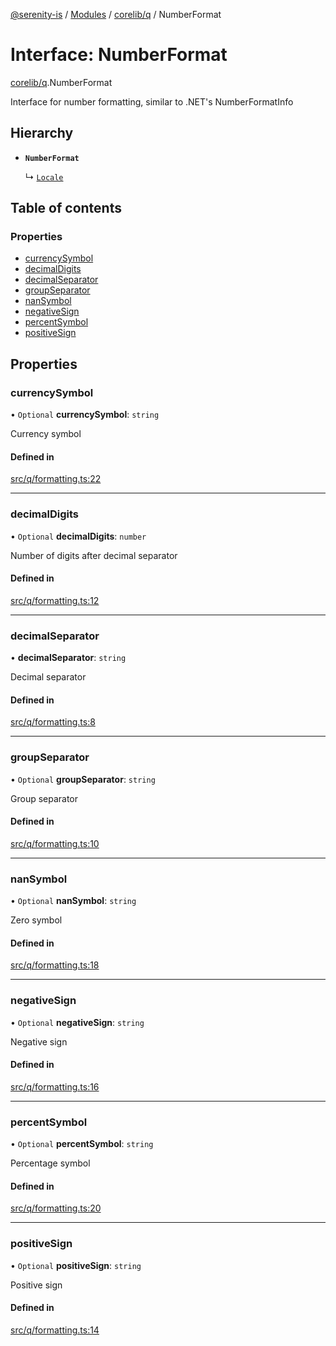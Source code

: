 [@serenity-is](../README.md) / [Modules](../modules.md) / [corelib/q](../modules/corelib_q.md) / NumberFormat

# Interface: NumberFormat

[corelib/q](../modules/corelib_q.md).NumberFormat

Interface for number formatting, similar to .NET's NumberFormatInfo

## Hierarchy

- **`NumberFormat`**

  ↳ [`Locale`](corelib_q.Locale.md)

## Table of contents

### Properties

- [currencySymbol](corelib_q.NumberFormat.md#currencysymbol)
- [decimalDigits](corelib_q.NumberFormat.md#decimaldigits)
- [decimalSeparator](corelib_q.NumberFormat.md#decimalseparator)
- [groupSeparator](corelib_q.NumberFormat.md#groupseparator)
- [nanSymbol](corelib_q.NumberFormat.md#nansymbol)
- [negativeSign](corelib_q.NumberFormat.md#negativesign)
- [percentSymbol](corelib_q.NumberFormat.md#percentsymbol)
- [positiveSign](corelib_q.NumberFormat.md#positivesign)

## Properties

### currencySymbol

• `Optional` **currencySymbol**: `string`

Currency symbol

#### Defined in

[src/q/formatting.ts:22](https://github.com/serenity-is/serenity/blob/master/packages/corelib/src/q/formatting.ts#L22)

___

### decimalDigits

• `Optional` **decimalDigits**: `number`

Number of digits after decimal separator

#### Defined in

[src/q/formatting.ts:12](https://github.com/serenity-is/serenity/blob/master/packages/corelib/src/q/formatting.ts#L12)

___

### decimalSeparator

• **decimalSeparator**: `string`

Decimal separator

#### Defined in

[src/q/formatting.ts:8](https://github.com/serenity-is/serenity/blob/master/packages/corelib/src/q/formatting.ts#L8)

___

### groupSeparator

• `Optional` **groupSeparator**: `string`

Group separator

#### Defined in

[src/q/formatting.ts:10](https://github.com/serenity-is/serenity/blob/master/packages/corelib/src/q/formatting.ts#L10)

___

### nanSymbol

• `Optional` **nanSymbol**: `string`

Zero symbol

#### Defined in

[src/q/formatting.ts:18](https://github.com/serenity-is/serenity/blob/master/packages/corelib/src/q/formatting.ts#L18)

___

### negativeSign

• `Optional` **negativeSign**: `string`

Negative sign

#### Defined in

[src/q/formatting.ts:16](https://github.com/serenity-is/serenity/blob/master/packages/corelib/src/q/formatting.ts#L16)

___

### percentSymbol

• `Optional` **percentSymbol**: `string`

Percentage symbol

#### Defined in

[src/q/formatting.ts:20](https://github.com/serenity-is/serenity/blob/master/packages/corelib/src/q/formatting.ts#L20)

___

### positiveSign

• `Optional` **positiveSign**: `string`

Positive sign

#### Defined in

[src/q/formatting.ts:14](https://github.com/serenity-is/serenity/blob/master/packages/corelib/src/q/formatting.ts#L14)
